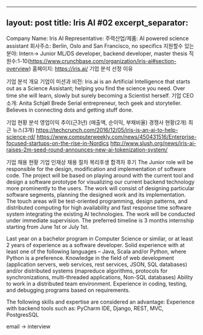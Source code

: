 
---
layout: post
title: Iris AI #02
excerpt_separator:  <!--more-->
---

Company Name: Iris AI
Representative:
주력산업/제품: AI powered science assistant
회사주소: Berlin, Oslo and San Francisco, no specifics
지원할수 있는 분야: Intern-> Junior ML/DS developer, backend developer, master thesis
직원수:1-10(https://www.crunchbase.com/organization/iris-ai#section-overview)
홈페이지: https://iris.ai/
기업 분석 선정 이유

기업 분석 개요
기업이 미션과 비전: Iris.ai is an Artificial Intelligence that starts out as a Science Assistant; helping you find the science you need. Over time she will learn, slowly but surely becoming a Scientist herself.
기업 CEO소개: Anita Schjøll Brede
Serial entrepreneur, tech geek and storyteller.
Believes in connecting dots and getting stuff done.


기업 현황 분석
영업이익 추이(근3년) (매출액, 순이익, 부채비율)
경쟁사 현황(2개)
최근 뉴스(3개)
https://techcrunch.com/2016/12/05/iris-is-an-ai-to-help-science-rd/
https://www.computerweekly.com/news/450431516/Enterprise-focused-startups-on-the-rise-in-Nordics
http://www.slush.org/news/iris-ai-raises-2m-seed-round-announces-new-ai-tokenization-system/


기업 채용 현황
기업 인재상
채용 절차
복리후생
합격자 후기
The Junior role will be responsible for the design, modification and implementation of software code. The project will be based on playing around with the current tool and design a software prototype for visualizing our current backend technology more prominently to the users. The work will consist of designing particular software segments, planning the designed work and its implementation. The touch areas will be test-oriented programming, design patterns, and distributed computing for high availability and fast response time software system integrating the existing AI technologies. The work will be conducted under immediate supervision. The preferred timeline is 3 months internship starting from June 1st or July 1st.

Last year on a bachelor program in Computer Science or similar, or at least 2 years of experience as a software developer.
Solid experience with at least one of the following languages – Java, Scala and/or Python, where Python is a preference.
Knowledge in the field of web development (application servers, web services, rest services, JSON, SQL databases) and/or distributed systems (mapreduce algorithms, protocols for synchronizations, multi-threaded applications, Non-SQL databases)
Ability to work in a distributed team environment.
Experience in coding, testing, and debugging programs based on requirements.

The following skills and expertise are considered an advantage:
Experience with backend tools such as:
PyCharm IDE, Django, REST, MVC, PostgresSQL

email -> interview

